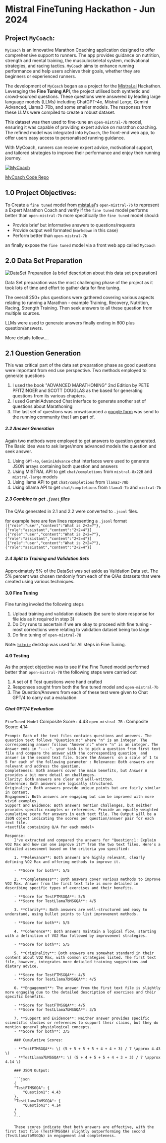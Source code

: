 # Mistral FineTuning Hackathon - Jun 2024

## Project `MyCoach`:

`MyCoach` is an innovative Marathon Coaching application designed to offer comprehensive support to runners. The app provides guidance on nutrition, strength and mental training, the musculoskeletal system, motivational strategies, and racing tactics. `MyCoach` aims to enhance running performance and help users achieve their goals, whether they are beginners or experienced runners.

The development of `MyCoach` began as a project for the [Mistral.ai](https://mistral.ai/) Hackathon. Leveraging the **Fine Tuning API**, the project utilised both synthetic and crowd-sourced questions. These questions were answered by leading large language models (LLMs) including ChatGPT-4o, Mistral Large, Gemini Advanced, Llama3-70b, and some smaller models. The responses from these LLMs were compiled to create a robust dataset.

This dataset was then used to fine-tune an `open-mistral-7b` model, ensuring it was capable of providing expert advice on marathon coaching. The refined model was integrated into `MyCoach`, the front-end web app, to offer users easy access to personalised running guidance.

With MyCoach, runners can receive expert advice, motivational support, and tailored strategies to improve their performance and enjoy their running journey.

[![MyCoach](https://img.youtube.com/vi/vQ6d4GGbrWE/0.jpg)](https://www.youtube.com/watch?v=vQ6d4GGbrWE)

[MyCoach Code Repo](https://github.com/ugmurthy/mistral-ft)

## 1.0 Project Objectives:

To Create a `fine tuned` model from [mistal.ai](https://mistral.ai/)'s `open-mistral-7b` to represent a Expert Marathon Coach and verify if the `fine tuned` model performs better than `open-mistral-7b` more specifically the `fine tuned` model should:

- Provide brief but informative answers to questions/requests
- Provide output well formated (`markdown` in this case)
- Perform better than `open-mistral-7b`

an finally expose the `fine tuned` model via a front web app called `MyCoach`

## 2.0 Data Set Preparation

![DataSet Preparation](https://excalidraw.com/#json=vT_9RLuwyyLq7zHkBOd9j,xAhuv1EY7Y0j4VjVuKi4xw) {a brief description about this data set preparation}

Data Set preparation was the most challenging phase of the project as it took lots of time and effort to gather data for fine tuning.

The overall 250+ plus questions were gathered covering various aspects relating to running a Marathon - example Training, Recovery, Nutrition, Racing, Strength Training. Then seek answers to all these question from multiple sources.

LLMs were used to generate answers finally ending in 800 plus question/answers.

More details follow....

## 2.1 Question Generation

This was critical part of the data set preparation phase as good questions were important from end use perspective. Two methods employed to generate questions

1. I used the book "ADVANCED MARATHONING" 2nd Edition by PETE PFITZINGER and SCOTT DOUGLAS as the based for generating questions from its various chapters.
2. I used GeminiAdvanced Chat interface to generate another set of questions about Marathoning
3. The last set of questions was crowdsourced a [google form](https://tinyurl.com/AI-Running-Coach) was send to the running community that I am part of.

##### 2.2 Answer Generation

Again two methods were employed to get answers to question generated. The Basic idea was to ask larger/more advanced models the question and seek answer.

1. Using `GPT-4o`, `GeminiAdvance` chat interfaces were used to generate JSON arrays containing both question and answers
2. Using MISTRAL API to get `chat/completions` from `mistral-8x22B` and `mistral-large` models
3. Using llama API to get `chat/completions` from `llama3-70b`
4. Using ollama API to get `chat/completions` from `llama3-7b` and `mistral-7b`

##### 2.3 Combine to get `.jsonl` files

The Q/As generated in 2.1 and 2.2 were converted to `.jsonl` files.

for example here are few lines representing a `.jsonl` format
`[{"role":"user","content":"What is 2+2=?"},{"role":"assistant","content":"2+2=4"}]
[{"role":"user","content":"What is 2+2=?"},{"role":"assistant","content":"2+2=4"}]
[{"role":"user","content":"What is 2+2=?"},{"role":"assistant","content":"2+2=4"}]`

##### 2.4 Split to Training and Validation Sets

Approximately 5% of the DataSet was set aside as Validation Data set. The 5% percent was chosen randomly from each of the Q/As datasets that were created using various techniques.

#### 3.0 Fine Tuning

Fine tuning involed the following steps

1. Upload training and validation datasets (be sure to store response for file ids as it required in step 3)
2. Do Dry runs to ascertain if we are okay to proceed with fine tuning - most corrections were relating to validation dataset being too large
3. Do fine tuning of `open-mistral-7B`

Note: [`hitpie`](https://httpie.io/) desktop was used for All steps in Fine Tuning.

#### 4.0 Testing

As the project objective was to see if the Fine Tuned model performed better than `open-mistral-7B`
the following steps were carried out

1. A set of 6 Test questions were hand crafted
2. Responses sought from both the fine tuned model and `open-mistral-7b`
3. The Question/Answers from each of these test were given to Chat GPT/4 to carry out a evaluation

##### Chat GPT/4 Evaluation

`FineTuned Model` Composite Score : 4.43
`open-mistral-7B` : Composite Score: 4.14

    Prompt: Each of the text files contains questions and answers. The question text follows "Question:n:" where "n" is an integer. The corresponding answer follows "Answer:n:" where "n" is an integer. The Answer ends in "----". your task is to pick a question from first text file and compare the answer with the corresponding question  and answer in the second text file. Score the Answers  on a scale of 1 to 5 for each of the following parameter : Relevance: Both answers are relevant and address the question.
    Completeness: Both answers cover the main benefits, but Answer A provides a bit more detail on challenges.
    Clarity: Both answers are clear and well-written.
    Coherence: Both answers are logically structured.
    Originality: Both answers provide unique points but are fairly similar in content.
    Engagement: Both answers are engaging but can be improved with more vivid examples.
    Support and Evidence: Both answers mention challenges, but neither provides specific examples or references. Provide an equally weighted cumulative score for answers in each text file. The Output will be a JSON object indicating the scores per question/answer pair for each text file.
    <textfile containing Q/A for each model>

    Response:
        I've extracted and compared the answers for "Question:1: Explain VO2 Max and how can one improve it?" from the two text files. Here's a detailed assessment based on the criteria you specified:

        1. **Relevance**: Both answers are highly relevant, clearly defining VO2 Max and offering methods to improve it.

        - **Score for both**: 5/5

        2. **Completeness**: Both answers cover various methods to improve VO2 Max. Answer from the first text file is more detailed in describing specific types of exercises and their benefits.

        - **Score for TestFTMSGQA**: 5/5
        - **Score for TestLlama7bMSGQA**: 4/5

        3. **Clarity**: Both answers are well-structured and easy to understand, using bullet points to list improvement methods.

        - **Score for both**: 5/5

        4. **Coherence**: Both answers maintain a logical flow, starting with a definition of VO2 Max followed by improvement strategies.

        - **Score for both**: 5/5

        5. **Originality**: Both answers are somewhat standard in their content about VO2 Max, with common strategies listed. The first text file, however, integrates more detailed training suggestions and dietary advice.

        - **Score for TestFTMSGQA**: 4/5
        - **Score for TestLlama7bMSGQA**: 4/5

        6. **Engagement**: The answer from the first text file is slightly more engaging due to the detailed description of exercises and their specific benefits.

        - **Score for TestFTMSGQA**: 4/5
        - **Score for TestLlama7bMSGQA**: 3/5

        7. **Support and Evidence**: Neither answer provides specific scientific studies or references to support their claims, but they do mention general physiological concepts.
        - **Score for both**: 3/5

        ### Cumulative Scores:

        - **TestFTMSGQA**: \( (5 + 5 + 5 + 5 + 4 + 4 + 3) / 7 \approx 4.43 \)
        - **TestLlama7bMSGQA**: \( (5 + 4 + 5 + 5 + 4 + 3 + 3) / 7 \approx 4.14 \)

        ### JSON Output:

        ```json
        {
        "TestFTMSGQA": {
            "Question1": 4.43
        },
        "TestLlama7bMSGQA": {
            "Question1": 4.14
        }
        }
        ```

        These scores indicate that both answers are effective, with the first text file (TestFTMSGQA) slightly outperforming the second (TestLlama7bMSGQA) in engagement and completeness.

